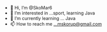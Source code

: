 - 👋 Hi, I’m @SkoMar6
- 👀 I’m interested in ...sport, learning Java
- 🌱 I’m currently learning ... Java
- 📫 How to reach me ...mskorup@gmail.com

<!---
SkoMar6/SkoMar6 is a ✨ special ✨ repository because its `README.md` (this file) appears on your GitHub profile.
You can click the Preview link to take a look at your changes.
--->

